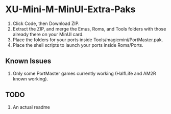 # XU-Mini-M-MinUI-Extra-Paks

1) Click Code, then Download ZIP.
2) Extract the ZIP, and merge the Emus, Roms, and Tools folders with those already there on your MinUI card.
3) Place the folders for your ports inside Tools/magicmini/PortMaster.pak.
4) Place the shell scripts to launch your ports inside Roms/Ports. 

## Known Issues

1) Only some PortMaster games currently working (HalfLife and AM2R known working).

## TODO

1) An actual readme


